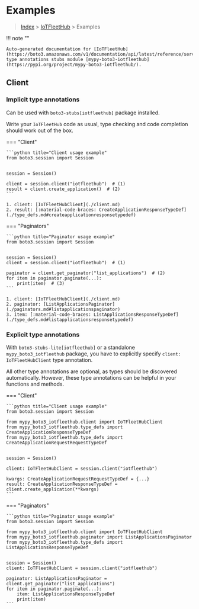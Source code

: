 # Examples

> [Index](../README.md) > [IoTFleetHub](./README.md) > Examples

!!! note ""

    Auto-generated documentation for [IoTFleetHub](https://boto3.amazonaws.com/v1/documentation/api/latest/reference/services/iotfleethub.html#IoTFleetHub)
    type annotations stubs module [mypy-boto3-iotfleethub](https://pypi.org/project/mypy-boto3-iotfleethub/).

## Client

### Implicit type annotations

Can be used with `boto3-stubs[iotfleethub]` package installed.

Write your `IoTFleetHub` code as usual,
type checking and code completion should work out of the box.


=== "Client"

    ```python title="Client usage example"
    from boto3.session import Session


    session = Session()

    client = session.client("iotfleethub")  # (1)
    result = client.create_application()  # (2)
    ```

    1. client: [IoTFleetHubClient](./client.md)
    2. result: [:material-code-braces: CreateApplicationResponseTypeDef](./type_defs.md#createapplicationresponsetypedef) 



=== "Paginators"

    ```python title="Paginator usage example"
    from boto3.session import Session


    session = Session()
    client = session.client("iotfleethub")  # (1)

    paginator = client.get_paginator("list_applications")  # (2)
    for item in paginator.paginate(...):
        print(item)  # (3)
    ```

    1. client: [IoTFleetHubClient](./client.md)
    2. paginator: [ListApplicationsPaginator](./paginators.md#listapplicationspaginator)
    3. item: [:material-code-braces: ListApplicationsResponseTypeDef](./type_defs.md#listapplicationsresponsetypedef) 




### Explicit type annotations

With `boto3-stubs-lite[iotfleethub]`
or a standalone `mypy_boto3_iotfleethub` package, you have to explicitly specify `client: IoTFleetHubClient` type annotation.

All other type annotations are optional, as types should be discovered automatically.
However, these type annotations can be helpful in your functions and methods.


=== "Client"

    ```python title="Client usage example"
    from boto3.session import Session

    from mypy_boto3_iotfleethub.client import IoTFleetHubClient
    from mypy_boto3_iotfleethub.type_defs import CreateApplicationResponseTypeDef
    from mypy_boto3_iotfleethub.type_defs import CreateApplicationRequestRequestTypeDef


    session = Session()

    client: IoTFleetHubClient = session.client("iotfleethub")

    kwargs: CreateApplicationRequestRequestTypeDef = {...}
    result: CreateApplicationResponseTypeDef = client.create_application(**kwargs)
    ```



=== "Paginators"

    ```python title="Paginator usage example"
    from boto3.session import Session

    from mypy_boto3_iotfleethub.client import IoTFleetHubClient
    from mypy_boto3_iotfleethub.paginator import ListApplicationsPaginator
    from mypy_boto3_iotfleethub.type_defs import ListApplicationsResponseTypeDef


    session = Session()
    client: IoTFleetHubClient = session.client("iotfleethub")

    paginator: ListApplicationsPaginator = client.get_paginator("list_applications")
    for item in paginator.paginate(...):
        item: ListApplicationsResponseTypeDef
        print(item)
    ```




